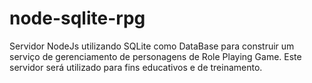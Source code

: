 # node-sqlite-rpg
Servidor NodeJs utilizando SQLite como DataBase para construir um serviço de gerenciamento de personagens de Role Playing Game. Este servidor será utilizado para fins educativos e de treinamento.
